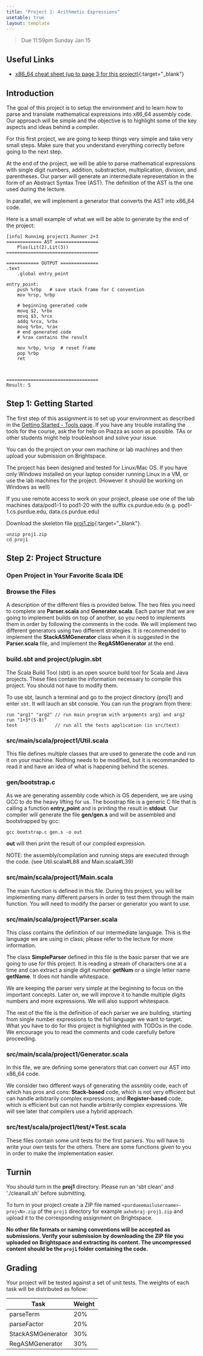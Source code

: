 ```yaml
---
title: "Project 1: Arithmetic Expressions"
usetable: true
layout: template
---
```


> Due 11:59pm Sunday Jan 15

## Useful Links

- [x86_64 cheat sheet (up to page 3 for this project)](https://cs.brown.edu/courses/cs033/docs/guides/x64_cheatsheet.pdf){:target="_blank"}

## Introduction

The goal of this project is to setup the environment and to learn how to
parse and translate mathematical expressions into x86_64 assembly code.
Our approach will be simple and the objective is to highlight some of
the key aspects and ideas behind a compiler.

For this first project, we are going to keep things very simple and take
very small steps. Make sure that you understand everything correctly
before going to the next step.

At the end of the project, we will be able to parse mathematical
expressions with single digit numbers, addition, substraction,
multiplication, division, and parentheses. Our parser will generate an
intermediate representation in the form of an Abstract Syntax Tree
(AST). The definition of the AST is the one used during the lecture.

In parallel, we will implement a generator that converts the AST into
x86_64 code.

Here is a small example of what we will be able to generate by the end
of the project:

    [info] Running project1.Runner 2+3
    ============= AST ================
        Plus(Lit(2),Lit(3))
    ==================================

    ============ OUTPUT ==============
    .text
        .global entry_point

    entry_point:
        push %rbp   # save stack frame for C convention
        mov %rsp, %rbp

        # beginning generated code
        movq $2, %rbx
        movq $3, %rcx
        addq %rcx, %rbx
        movq %rbx, %rax
        # end generated code
        # %rax contains the result

        mov %rbp, %rsp  # reset frame
        pop %rbp
        ret



    ==================================
    Result: 5

## Step 1: Getting Started

The first step of this assignment is to set up your environment as
described in the [Getting Started - Tools page](getting_started.html).
If you have any trouble installing the tools for the course, ask the for
help on Piazza as soon as possible. TAs or other students might help
troubleshoot and solve your issue.

You can do the project on your own machine or lab machines and then
upload your submission on Brightspace.

The project has been designed and tested for Linux/Mac OS. If you have
only Windows installed on your laptop consider running Linux in a VM, or
use the lab machines for the project. (However it should be working on
Windows as well)

If you use remote access to work on your project, please use one of the
lab machines data/pod1-1 to pod1-20 with the suffix cs.purdue.edu (e.g.
pod1-1.cs.purdue.edu, data.cs.purdue.edu)

Download the skeleton file
[proj1.zip](https://www.cs.purdue.edu/homes/jia137/cs502/proj1.zip){:target="_blank"}.

    unzip proj1.zip
    cd proj1

## Step 2: Project Structure

### Open Project in Your Favorite Scala IDE

### Browse the Files

A description of the different files is provided below. The two files
you need to complete are **Parser.scala** and **Generator.scala**. Each
parser that we are going to implement builds on top of another, so you
need to implements them in order by following the comments in the code.
We will implement two different generators using two different
strategies. It is recommended to implement the **StackASMGenerator**
class when it is suggested in the **Parser.scala** file, and implement
the **RegASMGenerator** at the end.

### build.sbt and project/plugin.sbt

The Scala Build Tool (sbt) is an open source build tool for Scala and
Java projects. These files contain the information necessary to compile
this project. You should not have to modify them.

To use sbt, launch a terminal and go to the project directory (proj1)
and enter `sbt`. It will lauch an sbt console. You can run the program
from there:

    run "arg1" "arg2" // run main program with arguments arg1 and arg2
    run "1+3*(5-8)"
    test              // run all the tests application (in src/test)

### src/main/scala/project1/Util.scala

This file defines multiple classes that are used to generate the code
and run it on your machine. Nothing needs to be modified, but it is
recommanded to read it and have an idea of what is happening behind the
scenes.

### gen/bootstrap.c

As we are generating assembly code which is OS dependent, we are using
GCC to do the heavy lifting for us. The boostrap file is a generic C
file that is calling a function **entry_point** and is printing the
result in **stdout**. Our compiler will generate the file **gen/gen.s**
and will be assembled and bootstrapped by gcc:

    gcc bootstrap.c gen.s -o out

**out** will then print the result of our compiled expression.

NOTE: the assembly/compilation and running steps are executed through
the code. (see Util.scala#L88 and Main.scala#L39)

### src/main/scala/project1/Main.scala

The main function is defined in this file. During this project, you will
be implementing many different parsers in order to test them through the
main function. You will need to modify the parser or generator you want
to use.

### src/main/scala/project1/Parser.scala

This class contains the definition of our intermediate language. This is
the language we are using in class; please refer to the lecture for more
information.

The class **SimpleParser** defined in this file is the basic parser that
we are going to use for this project. It is reading a stream of
characters one at a time and can extract a single digit number
**getNum** or a single letter name **getName**. It does not handle
whitespace.

We are keeping the parser very simple at the beginning to focus on the
important concepts. Later on, we will improve it to handle multiple
digits numbers and more expressions. We will also support whitespace.

The rest of the file is the definition of each parser we are building,
starting from single number expressions to the full language we want to
target. What you have to do for this project is highlighted with TODOs
in the code. We encourage you to read the comments and code carefully
before proceeding.

### src/main/scala/project1/Generator.scala

In this file, we are defining some generators that can convert our AST
into x86_64 code.

We consider two different ways of generating the assmbly code, each of
which has pros and cons: **Stack-based** code, which is not very
efficient but can handle arbitrarily complex expressions; and
**Register-based** code, which is efficient but can not handle
arbitrarily complex expressions. We will see later that compilers use a
hybrid approach.

### src/test/scala/project1/test/\*Test.scala

These files contain some unit tests for the first parsers. You will have
to write your own tests for the others. There are some functions given
to you in order to make the implementation easier.

## Turnin

You should turn in the **proj1** directory. Please run an 'sbt clean'
and './cleanall.sh' before submitting.

To turn in your project create a ZIP file named
`<purdueemailusername>-proj<N>.zip` of the `proj1` directory for
example `axhebraj-proj1.zip` and upload it to the corresponding
assignment on Brightspace.

**No other file formats or naming conventions will be accepted as
submissions. Verify your submission by downloading the ZIP file you
uploaded on Brightspace and extracting its content. The uncompressed
content should be the `proj1` folder containing the code.**

## Grading

Your project will be tested against a set of unit tests. The weights of
each task will be distributed as follow:

  Task               | Weight
  -------------------|--------
  parseTerm          | 20%
  parseFactor        | 20%
  StackASMGenerator  | 30%
  RegASMGenerator    | 30%
